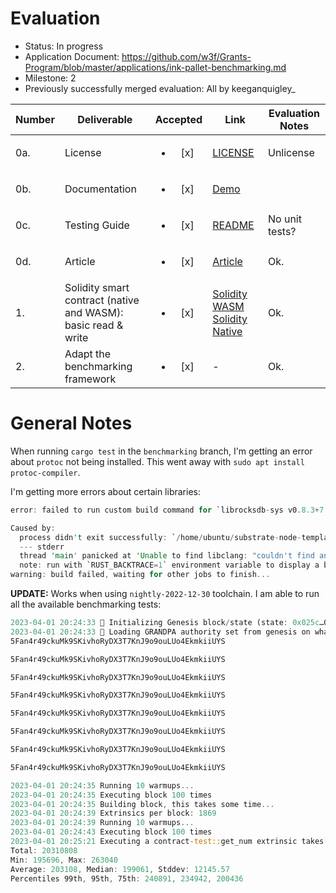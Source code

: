 # Evaluation

- Status: In progress
- Application Document:  https://github.com/w3f/Grants-Program/blob/master/applications/ink-pallet-benchmarking.md
- Milestone: 2
- Previously successfully merged evaluation: All by keeganquigley_

| Number | Deliverable | Accepted | Link | Evaluation Notes |
| ------ | ----------- | :------: | ---- |----------------- |
| 0a. | License | <ul><li>[x] </li></ul> | [LICENSE](https://github.com/Nikhil-Desai-Talentica/substrate-node-template-benchmarking/blob/17be56bb0b3d3e209c97877854b7c2b8ed103513/LICENSE) | Unlicense |
| 0b. | Documentation | <ul><li>[x] </li></ul> | [Demo](https://talenticaall-my.sharepoint.com/:v:/g/personal/nikhil_desai_talentica_com/Ea_GbRhTgKBAr1bdCRsT1ZwBvIwtZZrm5Fhkom49lYTMUQ?e=kfU4b4) |  |
| 0c. | Testing Guide | <ul><li>[x] </li></ul> | [README](https://github.com/Nikhil-Desai-Talentica/substrate-node-template-benchmarking/tree/3d3614768695af687fe2e0cf931a6bd5af7472e6#pallet-extrinsic-benchmarking) | No unit tests? |
| 0d. | Article | <ul><li>[x] </li></ul> | [Article](https://talenticaall-my.sharepoint.com/:w:/g/personal/nikhil_desai_talentica_com/ESEnZ3pFvdhHi4_8VLlQLWYBKEhAuUz5_ee5gSPnKYMSkw?e=zZmrMS) | Ok.
| 1.  | Solidity smart contract (native and WASM): basic read & write | <ul><li>[x] </li></ul> | [Solidity WASM](https://github.com/Nikhil-Desai-Talentica/substrate-node-template-benchmarking/tree/contracts-benchmarking/solidity-sample-contract) [Solidity Native](https://github.com/Nikhil-Desai-Talentica/substrate-node-template-benchmarking/blob/solidity-native/template/benchmark-sample/build/contracts/BenchmarkSample.json) | Ok. |
| 2.  | Adapt the benchmarking framework | <ul><li>[x] </li></ul> | - | Ok. |

# General Notes

When running `cargo test` in the `benchmarking` branch, I'm getting an error about `protoc` not being installed. This went away with `sudo apt install protoc-compiler`.

I'm getting more errors about certain libraries:
```rust
error: failed to run custom build command for `librocksdb-sys v0.8.3+7.4.4`

Caused by:
  process didn't exit successfully: `/home/ubuntu/substrate-node-template-benchmarking/target/debug/build/librocksdb-sys-deee5a2088eefb09/build-script-build` (exit status: 101)
  --- stderr
  thread 'main' panicked at 'Unable to find libclang: "couldn't find any valid shared libraries matching: ['libclang.so', 'libclang-*.so', 'libclang.so.*', 'libclang-*.so.*'], set the `LIBCLANG_PATH` environment variable to a path where one of these files can be found (invalid: [])"', /home/ubuntu/.cargo/registry/src/github.com-1ecc6299db9ec823/bindgen-0.64.0/./lib.rs:2393:31
  note: run with `RUST_BACKTRACE=1` environment variable to display a backtrace
warning: build failed, waiting for other jobs to finish...
```

**UPDATE:** Works when using `nightly-2022-12-30` toolchain. I am able to run all the available benchmarking tests:
```rust
2023-04-01 20:24:33 🔨 Initializing Genesis block/state (state: 0x025c…0dec, header-hash: 0x2ec5…5346)    
2023-04-01 20:24:33 👴 Loading GRANDPA authority set from genesis on what appears to be first startup.    
5Fan4r49ckuMk9SKivhoRyDX3T7KnJ9o9ouLUo4EkmkiiUYS

5Fan4r49ckuMk9SKivhoRyDX3T7KnJ9o9ouLUo4EkmkiiUYS

5Fan4r49ckuMk9SKivhoRyDX3T7KnJ9o9ouLUo4EkmkiiUYS

5Fan4r49ckuMk9SKivhoRyDX3T7KnJ9o9ouLUo4EkmkiiUYS

5Fan4r49ckuMk9SKivhoRyDX3T7KnJ9o9ouLUo4EkmkiiUYS

5Fan4r49ckuMk9SKivhoRyDX3T7KnJ9o9ouLUo4EkmkiiUYS

5Fan4r49ckuMk9SKivhoRyDX3T7KnJ9o9ouLUo4EkmkiiUYS

5Fan4r49ckuMk9SKivhoRyDX3T7KnJ9o9ouLUo4EkmkiiUYS

2023-04-01 20:24:35 Running 10 warmups...    
2023-04-01 20:24:35 Executing block 100 times    
2023-04-01 20:24:35 Building block, this takes some time...    
2023-04-01 20:24:39 Extrinsics per block: 1869    
2023-04-01 20:24:39 Running 10 warmups...    
2023-04-01 20:24:43 Executing block 100 times    
2023-04-01 20:25:21 Executing a contract-test::get_num extrinsic takes[ns]:
Total: 20310808
Min: 195696, Max: 263040
Average: 203108, Median: 199061, Stddev: 12145.57
Percentiles 99th, 95th, 75th: 240891, 234942, 200436
```
